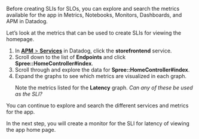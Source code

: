 Before creating SLIs for SLOs, you can explore and search the metrics available for the app in Metrics, Notebooks, Monitors, Dashboards, and APM in Datadog. 

Let’s look at the metrics that can be used to create SLIs for viewing the homepage.

1. In <a href="https://app.datadoghq.com/apm/services" target="_datadog">**APM** > **Services**</a> in Datadog, click the **storefrontend** service.
2. Scroll down to the list of **Endpoints** and click **Spree::HomeController#index**.
3. Scroll through and explore the data for **Spree::HomeController#index**.
4. Expand the graphs to see which metrics are visualized in each graph. <p> Note the metrics listed for the **Latency** graph. *Can any of these be used as the SLI?*

You can continue to explore and search the different services and metrics for the app. 

In the next step, you will create a monitor for the SLI for latency of viewing the app home page.